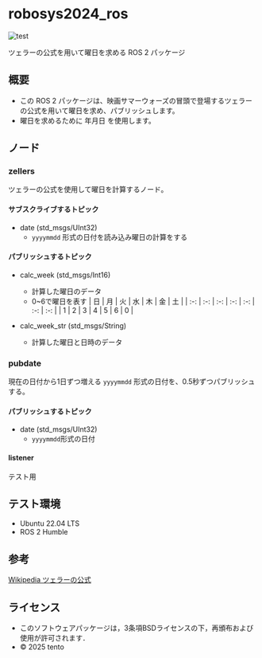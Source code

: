 # robosys2024_ros
![test](https://github.com/tentoshinz/robosys2024_ros/actions/workflows/test.yml/badge.svg)

ツェラーの公式を用いて曜日を求める ROS 2 パッケージ

## 概要
- この ROS 2 パッケージは、映画サマーウォーズの冒頭で登場するツェラーの公式を用いて曜日を求め、パブリッシュします。
- 曜日を求めるために 年月日 を使用します。

## ノード

### zellers
ツェラーの公式を使用して曜日を計算するノード。

#### サブスクライブするトピック
- date (std_msgs/UInt32)
    - ```yyyymmdd``` 形式の日付を読み込み曜日の計算をする

#### パブリッシュするトピック
- calc_week (std_msgs/Int16)
    - 計算した曜日のデータ
    - 0~6で曜日を表す
        | 日 | 月 | 火 | 水 | 木 | 金 | 土 |
        | :-: | :-: | :-: | :-: | :-: | :-: | :-: |
        | 1 | 2 | 3 | 4 | 5 | 6 | 0 |

- calc_week_str (std_msgs/String)
    - 計算した曜日と日時のデータ


### pubdate
現在の日付から1日ずつ増える ```yyyymmdd``` 形式の日付を、0.5秒ずつパブリッシュする。


#### パブリッシュするトピック
- date (std_msgs/UInt32)
    - ```yyyymmdd```形式の日付

#### listener
テスト用

## テスト環境
- Ubuntu 22.04 LTS
- ROS 2 Humble

## 参考
[Wikipedia ツェラーの公式](https://ja.wikipedia.org/wiki/%E3%83%84%E3%82%A7%E3%83%A9%E3%83%BC%E3%81%AE%E5%85%AC%E5%BC%8F)

## ライセンス
- このソフトウェアパッケージは，3条項BSDライセンスの下，再頒布および使用が許可されます．
- © 2025 tento